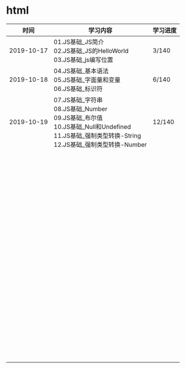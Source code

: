 # html



| 时间       | 学习内容                                                     | 学习进度 |
| ---------- | ------------------------------------------------------------ | -------- |
| 2019-10-17 | 01.JS基础_JS简介<br/>02.JS基础_JS的HelloWorld<br/>03.JS基础_js编写位置 | 3/140    |
| 2019-10-18 | 04.JS基础_基本语法<br/>05.JS基础_字面量和变量<br/>06.JS基础_标识符 | 6/140    |
| 2019-10-19 | 07.JS基础_字符串<br/>08.JS基础_Number<br/>09.JS基础_布尔值<br/>10.JS基础_Null和Undefined<br/>11.JS基础_强制类型转换-String<br/>12.JS基础_强制类型转换-Number | 12/140   |
|            |                                                              |          |
|            |                                                              |          |
|            |                                                              |          |
|            |                                                              |          |
|            |                                                              |          |
|            |                                                              |          |
|            |                                                              |          |
|            |                                                              |          |
|            |                                                              |          |
|            |                                                              |          |
|            |                                                              |          |
|            |                                                              |          |
|            |                                                              |          |
|            |                                                              |          |
|            |                                                              |          |
|            |                                                              |          |
|            |                                                              |          |
|            |                                                              |          |
|            |                                                              |          |
|            |                                                              |          |
|            |                                                              |          |
|            |                                                              |          |
|            |                                                              |          |
|            |                                                              |          |
|            |                                                              |          |
|            |                                                              |          |
|            |                                                              |          |
|            |                                                              |          |
|            |                                                              |          |
|            |                                                              |          |
|            |                                                              |          |
|            |                                                              |          |
|            |                                                              |          |
|            |                                                              |          |
|            |                                                              |          |
|            |                                                              |          |
|            |                                                              |          |
|            |                                                              |          |
|            |                                                              |          |
|            |                                                              |          |
|            |                                                              |          |
|            |                                                              |          |
|            |                                                              |          |
|            |                                                              |          |
|            |                                                              |          |
|            |                                                              |          |
|            |                                                              |          |
|            |                                                              |          |
|            |                                                              |          |
|            |                                                              |          |
|            |                                                              |          |
|            |                                                              |          |
|            |                                                              |          |
|            |                                                              |          |
|            |                                                              |          |
|            |                                                              |          |
|            |                                                              |          |
|            |                                                              |          |
|            |                                                              |          |
|            |                                                              |          |
|            |                                                              |          |
|            |                                                              |          |
|            |                                                              |          |
|            |                                                              |          |
|            |                                                              |          |
|            |                                                              |          |
|            |                                                              |          |
|            |                                                              |          |
|            |                                                              |          |
|            |                                                              |          |
|            |                                                              |          |
|            |                                                              |          |
|            |                                                              |          |
|            |                                                              |          |
|            |                                                              |          |
|            |                                                              |          |
|            |                                                              |          |
|            |                                                              |          |
|            |                                                              |          |
|            |                                                              |          |
|            |                                                              |          |
|            |                                                              |          |
|            |                                                              |          |
|            |                                                              |          |
|            |                                                              |          |
|            |                                                              |          |
|            |                                                              |          |
|            |                                                              |          |
|            |                                                              |          |
|            |                                                              |          |
|            |                                                              |          |
|            |                                                              |          |
|            |                                                              |          |
|            |                                                              |          |
|            |                                                              |          |

